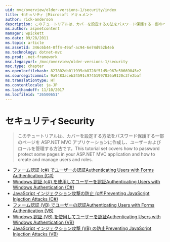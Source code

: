 ```yaml
---
uid: mvc/overview/older-versions-1/security/index
title: セキュリティ |Microsoft ドキュメント
author: rick-anderson
description: このチュートリアルは、カバーを設定する方法をパスワード保護する一部のページを ASP.NET MVC アプリケーションに作成し、ユーザーおよびロールを管理する方法です。
ms.author: aspnetcontent
manager: wpickett
ms.date: 09/28/2011
ms.topic: article
ms.assetid: 346c6b44-0ff4-49af-ac94-6e74d952b4eb
ms.technology: dotnet-mvc
ms.prod: .net-framework
msc.legacyurl: /mvc/overview/older-versions-1/security
msc.type: chapter
ms.openlocfilehash: 827802db011995cb8728f51d5c967e50669045e2
ms.sourcegitcommit: 9a9483aceb34591c97451997036a9120c3fe2baf
ms.translationtype: HT
ms.contentlocale: ja-JP
ms.lasthandoff: 11/10/2017
ms.locfileid: "26500651"
---
```

<a name="security"></a><span data-ttu-id="a7739-103">セキュリティ</span><span class="sxs-lookup"><span data-stu-id="a7739-103">Security</span></span>
====================
> <span data-ttu-id="a7739-104">このチュートリアルは、カバーを設定する方法をパスワード保護する一部のページを ASP.NET MVC アプリケーションに作成し、ユーザーおよびロールを管理する方法です。</span><span class="sxs-lookup"><span data-stu-id="a7739-104">This tutorial set covers how to password protect some pages in your ASP.NET MVC application and how to create and manage users and roles.</span></span>


- [<span data-ttu-id="a7739-105">フォーム認証 (c#) でユーザーの認証</span><span class="sxs-lookup"><span data-stu-id="a7739-105">Authenticating Users with Forms Authentication (C#)</span></span>](authenticating-users-with-forms-authentication-cs.md)
- [<span data-ttu-id="a7739-106">Windows 認証 (c#) を使用してユーザーを認証</span><span class="sxs-lookup"><span data-stu-id="a7739-106">Authenticating Users with Windows Authentication (C#)</span></span>](authenticating-users-with-windows-authentication-cs.md)
- [<span data-ttu-id="a7739-107">JavaScript インジェクション攻撃の防止 (c#)</span><span class="sxs-lookup"><span data-stu-id="a7739-107">Preventing JavaScript Injection Attacks (C#)</span></span>](preventing-javascript-injection-attacks-cs.md)
- [<span data-ttu-id="a7739-108">フォーム認証 (VB) でユーザーの認証</span><span class="sxs-lookup"><span data-stu-id="a7739-108">Authenticating Users with Forms Authentication (VB)</span></span>](authenticating-users-with-forms-authentication-vb.md)
- [<span data-ttu-id="a7739-109">Windows 認証 (VB) を使用してユーザーを認証</span><span class="sxs-lookup"><span data-stu-id="a7739-109">Authenticating Users with Windows Authentication (VB)</span></span>](authenticating-users-with-windows-authentication-vb.md)
- [<span data-ttu-id="a7739-110">JavaScript インジェクション攻撃 (VB) の防止</span><span class="sxs-lookup"><span data-stu-id="a7739-110">Preventing JavaScript Injection Attacks (VB)</span></span>](preventing-javascript-injection-attacks-vb.md)
